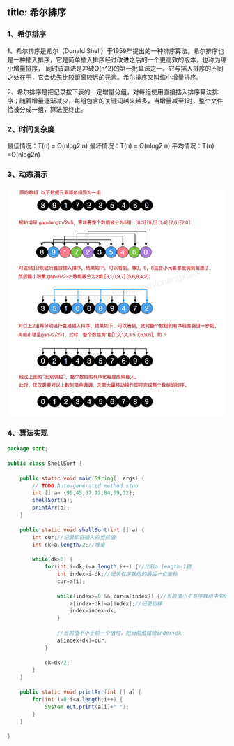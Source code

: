 title: 希尔排序
---
### 1、希尔排序
1、希尔排序是希尔（Donald Shell）于1959年提出的一种排序算法。希尔排序也是一种插入排序，它是简单插入排序经过改进之后的一个更高效的版本，也称为缩小增量排序，
同时该算法是冲破O(n^2)的第一批算法之一。它与插入排序的不同之处在于，它会优先比较距离较远的元素。希尔排序又叫缩小增量排序。

2、希尔排序是把记录按下表的一定增量分组，对每组使用直接插入排序算法排序；随着增量逐渐减少，每组包含的关键词越来越多，当增量减至1时，整个文件恰被分成一组，算法便终止。

### 2、时间复杂度
最佳情况：T(n) = O(nlog2 n)  最坏情况：T(n) = O(nlog2 n)  平均情况：T(n) =O(nlog2n)　

### 3、动态演示
![Image text](https://github.com/Tingzi123/blog/blob/master/_posts/picture/shellsort.jpg?raw=true)

### 4、算法实现
```java
package sort;

public class ShellSort {

	public static void main(String[] args) {
		// TODO Auto-generated method stub
		int [] a= {99,45,67,12,84,59,32};
		shellSort(a);
		printArr(a);
	}
	
	public static void shellSort(int [] a) {
		int cur;//记录即将插入的当前值
		int dk=a.length/2;//增量
		
		while(dk>0) {
			for(int i=dk;i<a.length;i++) {//比较a.length-1趟
				int index=i-dk;//记录有序数组的最后一位坐标
				cur=a[i];
			
				while(index>=0 && cur<a[index]) {//当前值小于有序数组中的值时
					a[index+dk]=a[index];//记录后移
					index=index-dk;
				}
			
				//当前值不小于前一个值时，把当前值赋给index+dk
				a[index+dk]=cur;
			}
			
			dk=dk/2;
		}
	}
	
	public static void printArr(int [] a) {
		for(int i=0;i<a.length;i++) {
			System.out.print(a[i]+" ");
		}
	}

}
```